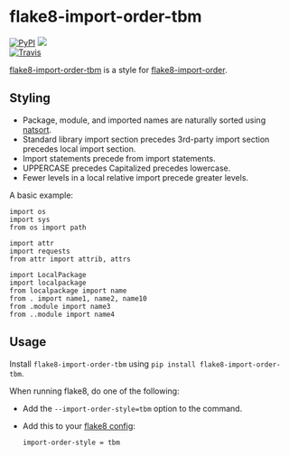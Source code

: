 # flake8-import-order-tbm

[![PyPI](https://img.shields.io/pypi/v/flake8-import-order-tbm.svg?label=PyPI)](https://pypi.org/project/flake8-import-order-tbm/)
![](https://img.shields.io/badge/Python-3.6%2B-blue.svg)  
[![Travis](https://img.shields.io/travis/thebigmunch/flake8-import-order-tbm.svg?label=Travis)](https://travis-ci.org/thebigmunch/flake8-import-order-tbm)  

[flake8-import-order-tbm](https://github.com/thebigmunch/flake8-import-order-tbm) is a style for
[flake8-import-order](https://github.com/PyCQA/flake8-import-order).


## Styling

* Package, module, and imported names are naturally sorted using [natsort](https://github.com/SethMMorton/natsort).
* Standard library import section precedes 3rd-party import section precedes local import section.
* Import statements precede from import statements.
* UPPERCASE precedes Capitalized precedes lowercase.
* Fewer levels in a local relative import precede greater levels.

A basic example:

```
import os
import sys
from os import path

import attr
import requests
from attr import attrib, attrs

import LocalPackage
import localpackage
from localpackage import name
from . import name1, name2, name10
from .module import name3
from ..module import name4
```

## Usage

Install ``flake8-import-order-tbm`` using ``pip install flake8-import-order-tbm``.

When running flake8, do one of the following:

* Add the ``--import-order-style=tbm`` option to the command.

* Add this to your [flake8 config](http://flake8.pycqa.org/en/latest/user/configuration.html):

	```
	import-order-style = tbm
	```

